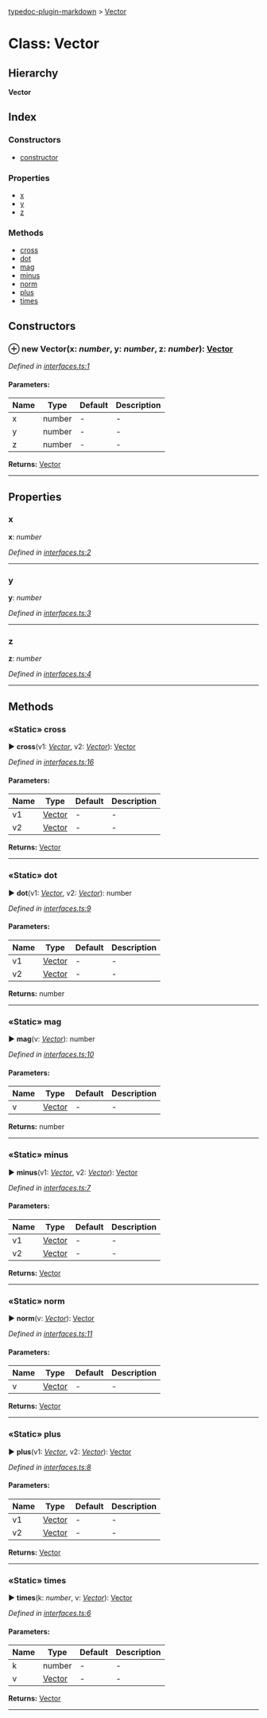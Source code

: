 [typedoc-plugin-markdown](../index.md) > [Vector](../classes/vector.md)



# Class: Vector

## Hierarchy

**Vector**




## Index

### Constructors

* [constructor](vector.md#constructor)


### Properties

* [x](vector.md#x)
* [y](vector.md#y)
* [z](vector.md#z)


### Methods

* [cross](vector.md#cross)
* [dot](vector.md#dot)
* [mag](vector.md#mag)
* [minus](vector.md#minus)
* [norm](vector.md#norm)
* [plus](vector.md#plus)
* [times](vector.md#times)



## Constructors
<a id="constructor"></a>


### ⊕ **new Vector**(x: *number*, y: *number*, z: *number*): [Vector](vector.md)


*Defined in [interfaces.ts:1](https://github.com/tgreyuk/typedoc-plugin-markdown/blob/master/tests/src/interfaces.ts#L1)*


#### Parameters:

| Name  | Type                | Default | Description  |
| ------ | ------------------- | ------------ | ------------ |
| x  | number | - | - |
| y  | number | - | - |
| z  | number | - | - |





**Returns:** [Vector](vector.md)

---


## Properties
<a id="x"></a>

###  x

**x**:  *number* 

*Defined in [interfaces.ts:2](https://github.com/tgreyuk/typedoc-plugin-markdown/blob/master/tests/src/interfaces.ts#L2)*





___

<a id="y"></a>

###  y

**y**:  *number* 

*Defined in [interfaces.ts:3](https://github.com/tgreyuk/typedoc-plugin-markdown/blob/master/tests/src/interfaces.ts#L3)*





___

<a id="z"></a>

###  z

**z**:  *number* 

*Defined in [interfaces.ts:4](https://github.com/tgreyuk/typedoc-plugin-markdown/blob/master/tests/src/interfaces.ts#L4)*





___


## Methods
<a id="cross"></a>

### «Static» cross

► **cross**(v1: *[Vector](vector.md)*, v2: *[Vector](vector.md)*): [Vector](vector.md)



*Defined in [interfaces.ts:16](https://github.com/tgreyuk/typedoc-plugin-markdown/blob/master/tests/src/interfaces.ts#L16)*


#### Parameters:

| Name  | Type                | Default | Description  |
| ------ | ------------------- | ------------ | ------------ |
| v1  | [Vector](vector.md) | - | - |
| v2  | [Vector](vector.md) | - | - |





**Returns:** [Vector](vector.md)





___

<a id="dot"></a>

### «Static» dot

► **dot**(v1: *[Vector](vector.md)*, v2: *[Vector](vector.md)*): number



*Defined in [interfaces.ts:9](https://github.com/tgreyuk/typedoc-plugin-markdown/blob/master/tests/src/interfaces.ts#L9)*


#### Parameters:

| Name  | Type                | Default | Description  |
| ------ | ------------------- | ------------ | ------------ |
| v1  | [Vector](vector.md) | - | - |
| v2  | [Vector](vector.md) | - | - |





**Returns:** number





___

<a id="mag"></a>

### «Static» mag

► **mag**(v: *[Vector](vector.md)*): number



*Defined in [interfaces.ts:10](https://github.com/tgreyuk/typedoc-plugin-markdown/blob/master/tests/src/interfaces.ts#L10)*


#### Parameters:

| Name  | Type                | Default | Description  |
| ------ | ------------------- | ------------ | ------------ |
| v  | [Vector](vector.md) | - | - |





**Returns:** number





___

<a id="minus"></a>

### «Static» minus

► **minus**(v1: *[Vector](vector.md)*, v2: *[Vector](vector.md)*): [Vector](vector.md)



*Defined in [interfaces.ts:7](https://github.com/tgreyuk/typedoc-plugin-markdown/blob/master/tests/src/interfaces.ts#L7)*


#### Parameters:

| Name  | Type                | Default | Description  |
| ------ | ------------------- | ------------ | ------------ |
| v1  | [Vector](vector.md) | - | - |
| v2  | [Vector](vector.md) | - | - |





**Returns:** [Vector](vector.md)





___

<a id="norm"></a>

### «Static» norm

► **norm**(v: *[Vector](vector.md)*): [Vector](vector.md)



*Defined in [interfaces.ts:11](https://github.com/tgreyuk/typedoc-plugin-markdown/blob/master/tests/src/interfaces.ts#L11)*


#### Parameters:

| Name  | Type                | Default | Description  |
| ------ | ------------------- | ------------ | ------------ |
| v  | [Vector](vector.md) | - | - |





**Returns:** [Vector](vector.md)





___

<a id="plus"></a>

### «Static» plus

► **plus**(v1: *[Vector](vector.md)*, v2: *[Vector](vector.md)*): [Vector](vector.md)



*Defined in [interfaces.ts:8](https://github.com/tgreyuk/typedoc-plugin-markdown/blob/master/tests/src/interfaces.ts#L8)*


#### Parameters:

| Name  | Type                | Default | Description  |
| ------ | ------------------- | ------------ | ------------ |
| v1  | [Vector](vector.md) | - | - |
| v2  | [Vector](vector.md) | - | - |





**Returns:** [Vector](vector.md)





___

<a id="times"></a>

### «Static» times

► **times**(k: *number*, v: *[Vector](vector.md)*): [Vector](vector.md)



*Defined in [interfaces.ts:6](https://github.com/tgreyuk/typedoc-plugin-markdown/blob/master/tests/src/interfaces.ts#L6)*


#### Parameters:

| Name  | Type                | Default | Description  |
| ------ | ------------------- | ------------ | ------------ |
| k  | number | - | - |
| v  | [Vector](vector.md) | - | - |





**Returns:** [Vector](vector.md)





___


